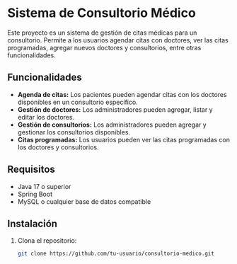 # Sistema de Consultorio Médico

Este proyecto es un sistema de gestión de citas médicas para un consultorio. Permite a los usuarios agendar citas con doctores, ver las citas programadas, agregar nuevos doctores y consultorios, entre otras funcionalidades.

## Funcionalidades

- **Agenda de citas:** Los pacientes pueden agendar citas con los doctores disponibles en un consultorio específico.
- **Gestión de doctores:** Los administradores pueden agregar, listar y editar los doctores.
- **Gestión de consultorios:** Los administradores pueden agregar y gestionar los consultorios disponibles.
- **Citas programadas:** Los usuarios pueden ver las citas programadas con los doctores y consultorios.

## Requisitos

- Java 17 o superior
- Spring Boot
- MySQL o cualquier base de datos compatible

## Instalación

1. Clona el repositorio:
   ```bash
   git clone https://github.com/tu-usuario/consultorio-medico.git
